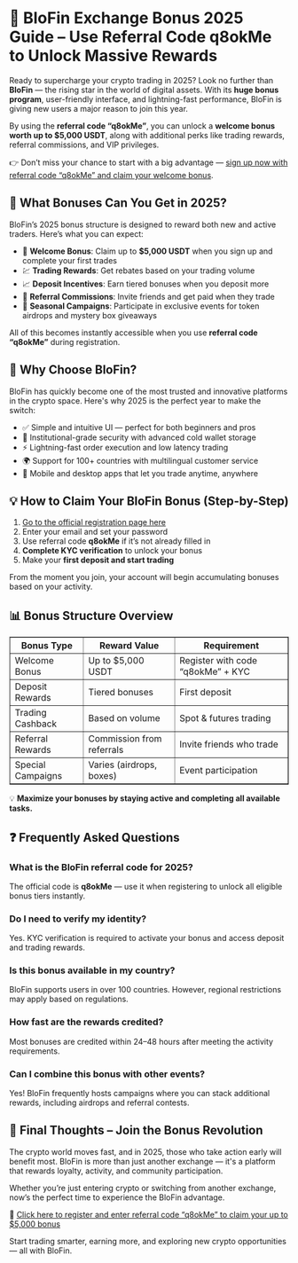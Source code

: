 <h1>🎯 BloFin Exchange Bonus 2025 Guide – Use Referral Code q8okMe to Unlock Massive Rewards</h1>
<p>Ready to supercharge your crypto trading in 2025? Look no further than <strong>BloFin</strong> — the rising star in the world of digital assets. With its <strong>huge bonus program</strong>, user-friendly interface, and lightning-fast performance, BloFin is giving new users a major reason to join this year.</p>
<p>By using the <strong>referral code “q8okMe”</strong>, you can unlock a <strong>welcome bonus worth up to $5,000 USDT</strong>, along with additional perks like trading rewards, referral commissions, and VIP privileges.</p>
<p>👉 Don’t miss your chance to start with a big advantage — <a href="https://blofin.com/register?referral_code=q8okMe" target="_blank" rel="noopener noreferrer">sign up now with referral code “q8okMe” and claim your welcome bonus</a>.</p>

<h2>🎁 What Bonuses Can You Get in 2025?</h2>
<p>BloFin’s 2025 bonus structure is designed to reward both new and active traders. Here’s what you can expect:</p>
<ul>
<li>💸 <strong>Welcome Bonus</strong>: Claim up to <strong>$5,000 USDT</strong> when you sign up and complete your first trades</li>
<li>💹 <strong>Trading Rewards</strong>: Get rebates based on your trading volume</li>
<li>📈 <strong>Deposit Incentives</strong>: Earn tiered bonuses when you deposit more</li>
<li>🤝 <strong>Referral Commissions</strong>: Invite friends and get paid when they trade</li>
<li>🎉 <strong>Seasonal Campaigns</strong>: Participate in exclusive events for token airdrops and mystery box giveaways</li>
</ul>
<p>All of this becomes instantly accessible when you use <strong>referral code “q8okMe”</strong> during registration.</p>

<h2>🚀 Why Choose BloFin?</h2>
<p>BloFin has quickly become one of the most trusted and innovative platforms in the crypto space. Here's why 2025 is the perfect year to make the switch:</p>
<ul>
<li>✅ Simple and intuitive UI — perfect for both beginners and pros</li>
<li>🔐 Institutional-grade security with advanced cold wallet storage</li>
<li>⚡ Lightning-fast order execution and low latency trading</li>
<li>🌍 Support for 100+ countries with multilingual customer service</li>
<li>📱 Mobile and desktop apps that let you trade anytime, anywhere</li>
</ul>

<h2>💡 How to Claim Your BloFin Bonus (Step-by-Step)</h2>
<ol>
<li><a href="https://blofin.com/register?referral_code=q8okMe" target="_blank" rel="noopener noreferrer">Go to the official registration page here</a></li>
<li>Enter your email and set your password</li>
<li>Use referral code <strong>q8okMe</strong> if it’s not already filled in</li>
<li><strong>Complete KYC verification</strong> to unlock your bonus</li>
<li>Make your <strong>first deposit and start trading</strong></li>
</ol>
<p>From the moment you join, your account will begin accumulating bonuses based on your activity.</p>

<h2>📊 Bonus Structure Overview</h2>
<table border="1" cellspacing="0" cellpadding="6">
<tr>
<th>Bonus Type</th>
<th>Reward Value</th>
<th>Requirement</th>
</tr>
<tr>
<td>Welcome Bonus</td>
<td>Up to $5,000 USDT</td>
<td>Register with code “q8okMe” + KYC</td>
</tr>
<tr>
<td>Deposit Rewards</td>
<td>Tiered bonuses</td>
<td>First deposit</td>
</tr>
<tr>
<td>Trading Cashback</td>
<td>Based on volume</td>
<td>Spot & futures trading</td>
</tr>
<tr>
<td>Referral Rewards</td>
<td>Commission from referrals</td>
<td>Invite friends who trade</td>
</tr>
<tr>
<td>Special Campaigns</td>
<td>Varies (airdrops, boxes)</td>
<td>Event participation</td>
</tr>
</table>

<p>💡 <strong>Maximize your bonuses by staying active and completing all available tasks.</strong></p>

<h2>❓ Frequently Asked Questions</h2>

<h3>What is the BloFin referral code for 2025?</h3>
<p>The official code is <strong>q8okMe</strong> — use it when registering to unlock all eligible bonus tiers instantly.</p>

<h3>Do I need to verify my identity?</h3>
<p>Yes. KYC verification is required to activate your bonus and access deposit and trading rewards.</p>

<h3>Is this bonus available in my country?</h3>
<p>BloFin supports users in over 100 countries. However, regional restrictions may apply based on regulations.</p>

<h3>How fast are the rewards credited?</h3>
<p>Most bonuses are credited within 24–48 hours after meeting the activity requirements.</p>

<h3>Can I combine this bonus with other events?</h3>
<p>Yes! BloFin frequently hosts campaigns where you can stack additional rewards, including airdrops and referral contests.</p>

<h2>🏁 Final Thoughts – Join the Bonus Revolution</h2>
<p>The crypto world moves fast, and in 2025, those who take action early will benefit most. BloFin is more than just another exchange — it's a platform that rewards loyalty, activity, and community participation.</p>
<p>Whether you’re just entering crypto or switching from another exchange, now’s the perfect time to experience the BloFin advantage.</p>
<p>🎉 <a href="https://blofin.com/register?referral_code=q8okMe" target="_blank" rel="noopener noreferrer">Click here to register and enter referral code “q8okMe” to claim your up to $5,000 bonus</a></p>
<p>Start trading smarter, earning more, and exploring new crypto opportunities — all with BloFin.</p>

</body>
</html>
